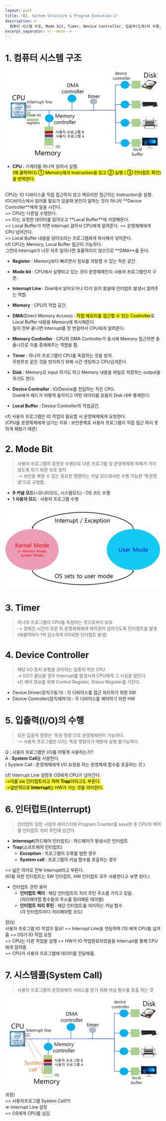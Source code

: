 ```yaml
---
layout: post
title: "02. System Structure & Program Execution-1"
description: >
  컴퓨터 시스템 구조, Mode bit, Timer, Device Controller, 입출력(I/O)의 수행, 동기식 입출력과 비동기식 입출력, 시스템콜(System Call), 인터럽트(Interrupt)
excerpt_separator: <!--more-->
---
```


<!--more-->

# 1. 컴퓨터 시스템 구조
![SystemStructure](../../../assets/img/os/SystemStructure.png)

- **CPU** : 기계어를 하나씩 읽어서 실행. <br/>
<mark>(매 클럭마다) ① Memory에서 Instruction을 읽고 ② 실행 ( ③ 인터럽트 확인) 을 반복한다.</mark>
<br/>
CPU는 IO 디바이스를 직접 접근하지 않고 메모리만 접근하는 Instruction을 실행.<br/>
IO디바이스에서 읽어올 필요가 있을때 본인이 일하는 것이 아니라 **Device Controller**에게 일을 시킨다.<br/>
=> CPU는 다른일 수행한다.<br/>
=> IO는 요청한 데이터를 읽어오고 **Local Buffer**에 저장해둔다.<br/>
=> Local Buffer가 차면 Interrupt 걸어서 CPU에게 알려준다. => 운영체제에게 CPU 넘어간다.<br/>
=> Local Buffer 내용을 읽어오라는 프로그램에게 복사해서 넣어준다.<br/>
cf) CPU는 Memory, Local Buffer 접근이 가능하다.<br/>
그런데 Interrupt가 너무 자주 일어나면 효율적이지 않으므로 **DMA**를 둔다.<br/>

- **Register** : Memory보다 빠르면서 정보를 저장할 수 있는 작은 공간.<br/>

- **Mode bit** : CPU에서 실행되고 있는 것이 운영체제인지 사용자 프로그램인지 구분.<br/>

- **Interrupt Line** :  Disk에서 읽어오거나 IO가 읽어 왔을때 인터럽트 발생시 알려주는 역할.<br/>

- **Memory** : CPU의 작업 공간.

- **DMA**(Direct Memory Access) : <mark>직접 메모리를 접근할 수 있는 Controller</mark>로 Local Buffer 내용을 Memory에 복사해준다. <br/>
일이 전부 끝나면 Interrupt를 한 번걸어서 CPU에게 알려준다.<br/>

- **Memory Controller** : CPU와 DMA Controller가 동시에 Memory 접근하면 충돌나므로 이를 중재해주는 역할을 함.<br/>

- **Timer** : 하나의 프로그램이 CPU를 독점하는 것을 방지.<br/>
무한루프 같은 것을 방지하기 위해 시간 셋팅하고 CPU넘겨준다. <br/>

- **Disk** : Memory로 input 하기도 하고 Memory 내용을 파일로 저장하는 output을 하기도 한다.<br/>

- **Device Controller** : IO/Device를 전담하는 작은 CPU.<br/>
Disk에서 헤드가 어떻게 움직이고 어떤 데이터를 읽을지 Disk 내부 통제한다.<br/>

- **Local Buffer** : Device Controller의 작업공간.<br/>

cf) 사용자 프로그램은 IO 작업이 필요할 시 운영체제에게 요청한다.<br/>
(CPU를 운영체제에게 넘기는 이유 :  보안문제로 사용자 프로그램이 직접 접근 하지 못하게 해뒀기 때문)<br/>

# 2. Mode Bit
> 사용자 프로그램의 잘못된 수행으로 다른 프로그램 및 운영체제에 피해가 가지 않도록 하기 위한 보호 장치<br/>
-> 보안을 해칠 수 있는 중요한 명령어는 커널 모드에서만 수행 가능한 '특권명령'으로 규정함.

- **0 커널 모드**(=모니터모드, 시스템모드) : OS 코드 수행
- **1 사용자 모드** : 사용자 프로그램 수행

![ModeBit](../../../assets/img/os/ModeBit.png)

# 3. Timer
> 하나의 프로그램이 CPU를 독점하는 것으로부터 보호<br/>
-> 정해진 시간이 흐른 뒤 운영체제에게 제어권이 넘어가도록 인터럽트를 발생<br/>
(매클럭마다 1씩 감소하여 0이되면 인터럽트 발생)

# 4. Device Controller
> 해당 I/O 장치 유형을 관리하는 일종의 작은 CPU<br/>
-> I/O가 끝났을 경우 Interrupt를 발생시켜 CPU에게 그 사실을 알린다.<br/>
cf) 제어 정보를 위해 Control Register, Status Register를 가진다.

- Device Driver(장치구동기) : 각 디바이스를 접근 처리하기 위한 SW
- Device Controller(장치제어기) : 각 디바이스를 제어하기 위한 HW

# 5. 입출력(I/O)의 수행
> 모든 입출력 명령은 '특권 명령'으로 운영체제만이 가능하다.<br/>
-> 사용자 프로그램은 I/O는 특권 명령이기 때문에 실행 불가능하다.

Q : 사용자 프로그램은 I/O를 어떻게 사용하는가?<br/>
A : **System Call**을 사용한다.<br/>
( System Call : 운영체제에게 I/O 요청을 하는 운영체제 함수를 호출하는 것 )

cf) Interrupt Line 설정후 OS에게 CPU가 넘어간다.<br/>
<mark>->이를 sw 인터럽트라고 하며 **Trap**이라고도 부른다.</mark>
<br/>
<mark>->일반적으로 **Interrupt**는 HW가 거는 것을 의미한다.</mark>

# 6. 인터럽트(Interrupt)
> 인터럽트 당한 시점의 레지스터와 Program Counter를 save한 후 CPU의 제어를 인터럽트 처리 루틴에 넘긴다.

- **Interreupt**(하드웨어 인터럽트) : 하드웨어가 발생시킨 인터럽트
- **Trap**(소프트웨어 인터럽트)
  - **Exception** : 프로그램이 오류를 범한 경우
  - **System call** : 프로그램이 커널 함수를 호출하는 경우

=> 넓은 의미로 전부 Interrupt라고 부른다.<br/>
(IO를 위한 인터럽트는 SW 인터럽트, HW 인터럽트 모두 사용한다고 보면 된다.)<br/>

- 인터럽트 관련 용어
  - **인터럽트 벡터** : 해당 인터럽트의 처리 루틴 주소를 가지고 있음.<br/> (처리해야할 함수들의 주소를 정리해둔 테이블)
  - **인터럽트 처리 루틴** : 해당 인터럽트를 처리하는 커널 함수.<br/> (각 인터럽트마다 처리해야할 코드)

정리)<br/>
사용자 프로그램 IO 작업이 필요! => Interrupt Line을 셋팅하여 OS 에게 CPU를 넘겨줌 => OS가 IO 작업 요청<br/>
=> CPU는 다른 작업을 실행 => HW가 IO 작업완료되었음을 Interrupt를 통해 CPU에게 알려줌 <br/>
=> CPU가 사용자 프로그램에 데이터를 전달해줌.

# 7. 시스템콜(System Call)
> 사용자 프로그램이 운영체제의 서비스를 받기 위해 커널 함수를 호출 하는 것

![Interrupt](../../../assets/img/os/Interrupt.png)

과정)<br/>
=> 사용자프로그램 System Call!!!! <br/>
=> Interrupt Line 설정 <br/>
=> OS에게 CPU를 넘김<br/>

